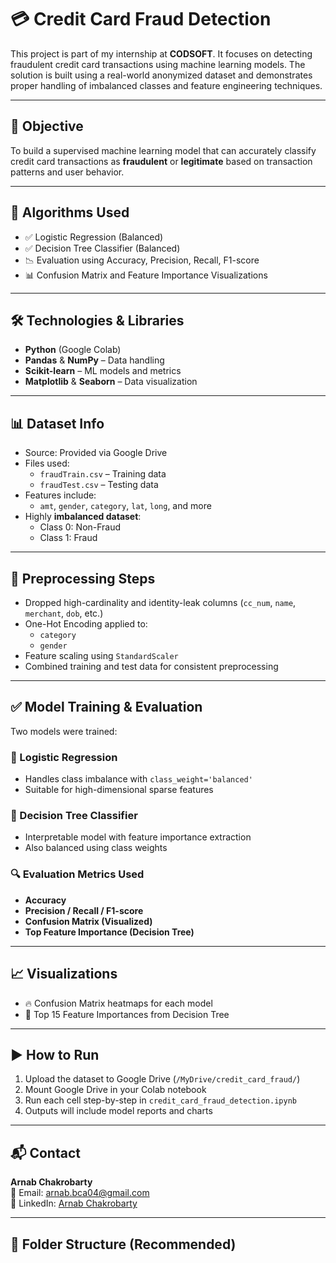 # 💳 Credit Card Fraud Detection

This project is part of my internship at **CODSOFT**. It focuses on detecting fraudulent credit card transactions using machine learning models. The solution is built using a real-world anonymized dataset and demonstrates proper handling of imbalanced classes and feature engineering techniques.

---

## 📌 Objective

To build a supervised machine learning model that can accurately classify credit card transactions as **fraudulent** or **legitimate** based on transaction patterns and user behavior.

---

## 🧠 Algorithms Used

- ✅ Logistic Regression (Balanced)
- ✅ Decision Tree Classifier (Balanced)
- 📉 Evaluation using Accuracy, Precision, Recall, F1-score
- 📊 Confusion Matrix and Feature Importance Visualizations

---

## 🛠️ Technologies & Libraries

- **Python** (Google Colab)
- **Pandas** & **NumPy** – Data handling
- **Scikit-learn** – ML models and metrics
- **Matplotlib** & **Seaborn** – Data visualization

---

## 📊 Dataset Info

- Source: Provided via Google Drive
- Files used:
  - `fraudTrain.csv` – Training data  
  - `fraudTest.csv` – Testing data
- Features include:
  - `amt`, `gender`, `category`, `lat`, `long`, and more
- Highly **imbalanced dataset**:
  - Class 0: Non-Fraud  
  - Class 1: Fraud

---

## 🧹 Preprocessing Steps

- Dropped high-cardinality and identity-leak columns (`cc_num`, `name`, `merchant`, `dob`, etc.)
- One-Hot Encoding applied to:
  - `category`
  - `gender`
- Feature scaling using `StandardScaler`
- Combined training and test data for consistent preprocessing

---

## ✅ Model Training & Evaluation

Two models were trained:

### 🔹 Logistic Regression
- Handles class imbalance with `class_weight='balanced'`
- Suitable for high-dimensional sparse features

### 🔸 Decision Tree Classifier
- Interpretable model with feature importance extraction
- Also balanced using class weights

### 🔍 Evaluation Metrics Used

- **Accuracy**
- **Precision / Recall / F1-score**
- **Confusion Matrix (Visualized)**
- **Top Feature Importance (Decision Tree)**

---

## 📈 Visualizations

- 🔥 Confusion Matrix heatmaps for each model  
- 🎯 Top 15 Feature Importances from Decision Tree


---

## ▶️ How to Run

1. Upload the dataset to Google Drive (`/MyDrive/credit_card_fraud/`)
2. Mount Google Drive in your Colab notebook
3. Run each cell step-by-step in `credit_card_fraud_detection.ipynb`
4. Outputs will include model reports and charts

---

## 📬 Contact

**Arnab Chakrobarty**  
📧 Email: arnab.bca04@gmail.com  
🔗 LinkedIn: [Arnab Chakrobarty](https://www.linkedin.com/in/arnab-chakrobarty/)

---

## 📌 Folder Structure (Recommended)

